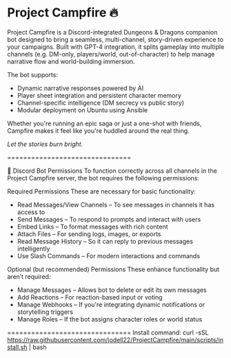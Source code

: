 # Project Campfire 🔥

Project Campfire is a Discord-integrated Dungeons & Dragons companion bot designed to bring a seamless, multi-channel, story-driven experience to your campaigns. Built with GPT-4 integration, it splits gameplay into multiple channels (e.g. DM-only, players/world, out-of-character) to help manage narrative flow and world-building immersion.

The bot supports:
- Dynamic narrative responses powered by AI
- Player sheet integration and persistent character memory
- Channel-specific intelligence (DM secrecy vs public story)
- Modular deployment on Ubuntu using Ansible

Whether you're running an epic saga or just a one-shot with friends, Campfire makes it feel like you're huddled around the real thing.

*Let the stories burn bright.*

===============================

🔐 Discord Bot Permissions
To function correctly across all channels in the Project Campfire server, the bot requires the following permissions:

Required Permissions
These are necessary for basic functionality:

- Read Messages/View Channels – To see messages in channels it has access to
- Send Messages – To respond to prompts and interact with users
- Embed Links – To format messages with rich content
- Attach Files – For sending logs, images, or exports
- Read Message History – So it can reply to previous messages intelligently
- Use Slash Commands – For modern interactions and commands

Optional (but recommended) Permissions
These enhance functionality but aren’t required:

- Manage Messages – Allows bot to delete or edit its own messages
- Add Reactions – For reaction-based input or voting
- Manage Webhooks – If you're integrating dynamic notifications or storytelling triggers
- Manage Roles – If the bot assigns character roles or world status


===============================
Install command:
curl -sSL https://raw.githubusercontent.com/jodell22/ProjectCampfire/main/scripts/install.sh | bash

